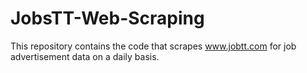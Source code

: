 # JobsTT-Web-Scraping
This repository contains the code that scrapes www.jobtt.com for job advertisement data on a daily basis.
